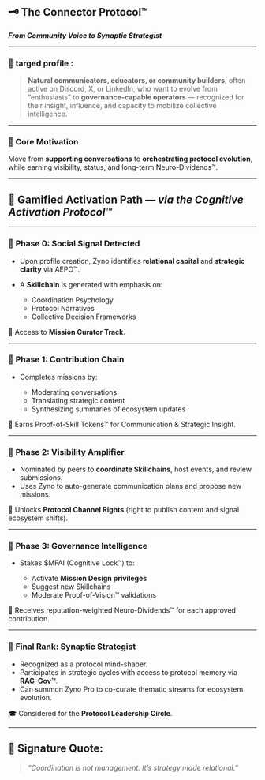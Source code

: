## 🗝️ **The Connector Protocol™**

***From Community Voice to Synaptic Strategist***

---

### 🔎 **targed profile :**

> **Natural communicators, educators, or community builders**, often active on Discord, X, or LinkedIn, who want to evolve from “enthusiasts” to **governance-capable operators** — recognized for their insight, influence, and capacity to mobilize collective intelligence.

---

### 🧬 Core Motivation

Move from **supporting conversations** to **orchestrating protocol evolution**, while earning visibility, status, and long-term Neuro-Dividends™.

---

## 🧠 Gamified Activation Path — *via the Cognitive Activation Protocol™*

---

### 🌱 **Phase 0: Social Signal Detected**

* Upon profile creation, Zyno identifies **relational capital** and **strategic clarity** via AEPO™.
* A **Skillchain** is generated with emphasis on:

  * Coordination Psychology
  * Protocol Narratives
  * Collective Decision Frameworks

🎁 Access to **Mission Curator Track**.

---

### 🧩 **Phase 1: Contribution Chain**

* Completes missions by:

  * Moderating conversations
  * Translating strategic content
  * Synthesizing summaries of ecosystem updates

🎁 Earns Proof-of-Skill Tokens™ for Communication & Strategic Insight.

---

### 🧠 **Phase 2: Visibility Amplifier**

* Nominated by peers to **coordinate Skillchains**, host events, and review submissions.
* Uses Zyno to auto-generate communication plans and propose new missions.

🎁 Unlocks **Protocol Channel Rights** (right to publish content and signal ecosystem shifts).

---

### 🧭 **Phase 3: Governance Intelligence**

* Stakes \$MFAI (Cognitive Lock™) to:

  * Activate **Mission Design privileges**
  * Suggest new Skillchains
  * Moderate Proof-of-Vision™ validations

🎁 Receives reputation-weighted Neuro-Dividends™ for each approved contribution.

---

### 👑 **Final Rank: Synaptic Strategist**

* Recognized as a protocol mind-shaper.
* Participates in strategic cycles with access to protocol memory via **RAG-Gov™**.
* Can summon Zyno Pro to co-curate thematic streams for ecosystem evolution.

🎓 Considered for the **Protocol Leadership Circle**.

---

## 🧠 Signature Quote:

> *“Coordination is not management. It’s strategy made relational.”*
